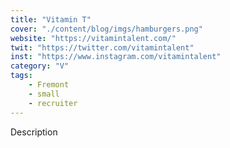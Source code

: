 ```yaml
---
title: "Vitamin T"
cover: "./content/blog/imgs/hamburgers.png"
website: "https://vitamintalent.com/"
twit: "https://twitter.com/vitamintalent"
inst: "https://www.instagram.com/vitamintalent"
category: "V"
tags:
    - Fremont
    - small
    - recruiter
---
```


Description
